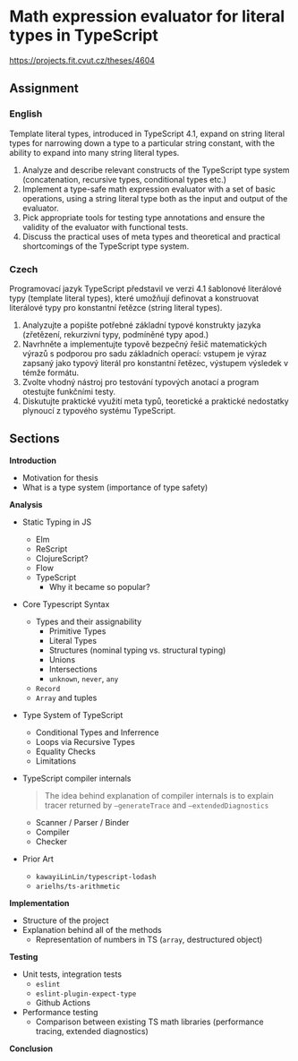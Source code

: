 # Math expression evaluator for literal types in TypeScript

https://projects.fit.cvut.cz/theses/4604

## Assignment

### English

Template literal types, introduced in TypeScript 4.1, expand on string literal types for narrowing down a type to a particular string constant, with the ability to expand into many string literal types.

1. Analyze and describe relevant constructs of the TypeScript type system (concatenation, recursive types, conditional types etc.)
2. Implement a type-safe math expression evaluator with a set of basic operations, using a string literal type both as the input and output of the evaluator.
3. Pick appropriate tools for testing type annotations and ensure the validity of the evaluator with functional tests.
4. Discuss the practical uses of meta types and theoretical and practical shortcomings of the TypeScript type system.

### Czech

Programovací jazyk TypeScript představil ve verzi 4.1 šablonové literálové typy (template literal types), které umožňují definovat a konstruovat literálové typy pro konstantní řetězce (string literal types).

1. Analyzujte a popište potřebné základní typové konstrukty jazyka (zřetězení, rekurzivní typy, podmíněné typy apod.)
2. Navrhněte a implementujte typově bezpečný řešič matematických výrazů s podporou pro sadu základních operací: vstupem je výraz zapsaný jako typový literál pro konstantní řetězec, výstupem výsledek v témže formátu.
3. Zvolte vhodný nástroj pro testování typových anotací a program otestujte funkčními testy.
4. Diskutujte praktické využití meta typů, teoretické a praktické nedostatky plynoucí z typového systému TypeScript.

## Sections

**Introduction**

- Motivation for thesis
- What is a type system (importance of type safety)

**Analysis**

- Static Typing in JS
  - Elm
  - ReScript
  - ClojureScript?
  - Flow
  - TypeScript
    - Why it became so popular?
- Core Typescript Syntax
  - Types and their assignability
    - Primitive Types
    - Literal Types
    - Structures (nominal typing vs. structural typing)
    - Unions
    - Intersections
    - `unknown`, `never`, `any`
  - `Record`
  - `Array` and tuples
- Type System of TypeScript

  - Conditional Types and Inferrence
  - Loops via Recursive Types
  - Equality Checks
  - Limitations

- TypeScript compiler internals

  > The idea behind explanation of compiler internals is to explain tracer returned by `—generateTrace` and `—extendedDiagnostics`

  - Scanner / Parser / Binder
  - Compiler
  - Checker

- Prior Art
  - `kawayiLinLin/typescript-lodash`
  - `arielhs/ts-arithmetic`

**Implementation**

- Structure of the project
- Explanation behind all of the methods
  - Representation of numbers in TS (`array`, destructured object)

**Testing**

- Unit tests, integration tests
  - `eslint`
  - `eslint-plugin-expect-type`
  - Github Actions
- Performance testing
  - Comparison between existing TS math libraries (performance tracing, extended diagnostics)

**Conclusion**
